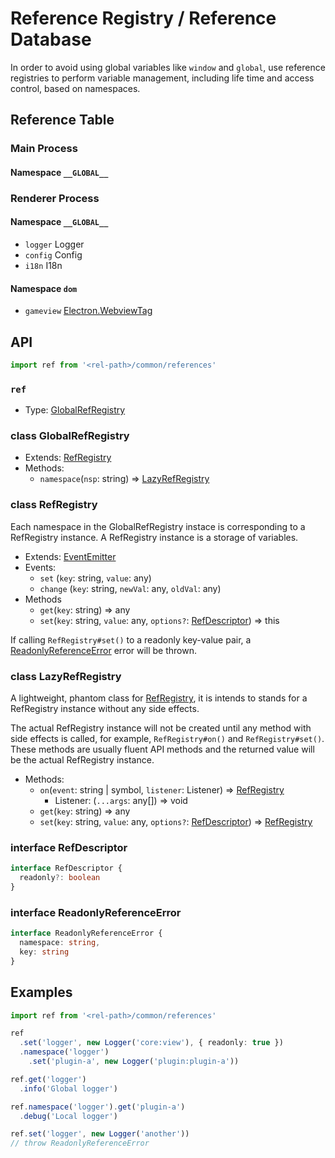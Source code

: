 # Reference Registry / Reference Database
In order to avoid using global variables like `window` and `global`, use reference registries to perform variable management, including life time and access control, based on namespaces. 

## Reference Table
### Main Process
#### Namespace `__GLOBAL__`
### Renderer Process
#### Namespace `__GLOBAL__`
- `logger` Logger
- `config` Config
- `i18n` I18n

#### Namespace `dom`
- `gameview` [Electron.WebviewTag](https://electronjs.org/docs/api/webview-tag)

## API
```ts
import ref from '<rel-path>/common/references'
```

### `ref`
- Type: [GlobalRefRegistry](#class-globalrefregistry)

### class GlobalRefRegistry
- Extends: [RefRegistry](#class-refregistry)
- Methods:
  - `namespace`(`nsp`: string) => [LazyRefRegistry](#class-lazyrefregistry)

### class RefRegistry
Each namespace in the GlobalRefRegistry instace is corresponding to a RefRegistry instance. A RefRegistry instance is a storage of variables.
- Extends: [EventEmitter](https://nodejs.org/api/events.html#events_class_eventemitter)
- Events:
  - `set` (`key`: string, `value`: any)
  - `change` (`key`: string, `newVal`: any, `oldVal`: any)
- Methods
  - `get`(`key`: string) => any
  - `set`(`key`: string, `value`: any, `options?`: [RefDescriptor](#interface-refdescriptor)) => this

If calling `RefRegistry#set()` to a readonly key-value pair, a [ReadonlyReferenceError](#interface-readonlyreferenceerror) error will be thrown.

### class LazyRefRegistry
A lightweight, phantom class for [RefRegistry](#class-refregistry), it is intends to stands for a RefRegistry instance without any side effects.

The actual RefRegistry instance will not be created until any method with side effects is called, for example, `RefRegistry#on()` and `RefRegistry#set()`. These methods are usually fluent API methods and the returned value will be the actual RefRegistry instance.

- Methods:
  - `on`(`event`: string | symbol, `listener`: Listener) => [RefRegistry](#class-refregistry)
    - Listener: (`...args`: any[]) => void
  - `get`(`key`: string) => any
  - `set`(`key`: string, `value`: any, `options?`: [RefDescriptor](#interface-refdescriptor)) => [RefRegistry](#class-refregistry)

### interface RefDescriptor
```ts
interface RefDescriptor {
  readonly?: boolean
}
```

### interface ReadonlyReferenceError
```ts
interface ReadonlyReferenceError {
  namespace: string,
  key: string
}
```

## Examples
```ts
import ref from '<rel-path>/common/references'

ref
  .set('logger', new Logger('core:view'), { readonly: true })
  .namespace('logger')
    .set('plugin-a', new Logger('plugin:plugin-a'))

ref.get('logger')
  .info('Global logger')

ref.namespace('logger').get('plugin-a')
  .debug('Local logger')

ref.set('logger', new Logger('another'))
// throw ReadonlyReferenceError
```
